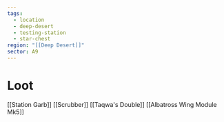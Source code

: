 ```yaml
---
tags:
  - location
  - deep-desert
  - testing-station
  - star-chest
region: "[[Deep Desert]]"
sector: A9
---
```

# Loot
[[Station Garb]]
[[Scrubber]]
[[Taqwa's Double]]
[[Albatross Wing Module Mk5]]